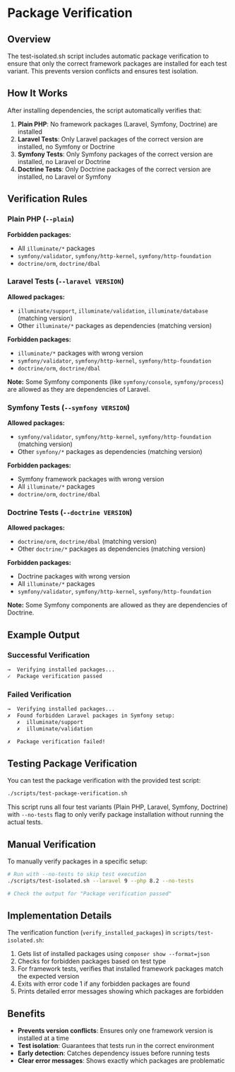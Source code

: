 # Package Verification

## Overview

The test-isolated.sh script includes automatic package verification to ensure that only the correct framework packages are installed for each test variant. This prevents version conflicts and ensures test isolation.

## How It Works

After installing dependencies, the script automatically verifies that:

1. **Plain PHP**: No framework packages (Laravel, Symfony, Doctrine) are installed
2. **Laravel Tests**: Only Laravel packages of the correct version are installed, no Symfony or Doctrine
3. **Symfony Tests**: Only Symfony packages of the correct version are installed, no Laravel or Doctrine
4. **Doctrine Tests**: Only Doctrine packages of the correct version are installed, no Laravel or Symfony

## Verification Rules

### Plain PHP (`--plain`)

**Forbidden packages:**
- All `illuminate/*` packages
- `symfony/validator`, `symfony/http-kernel`, `symfony/http-foundation`
- `doctrine/orm`, `doctrine/dbal`

### Laravel Tests (`--laravel VERSION`)

**Allowed packages:**
- `illuminate/support`, `illuminate/validation`, `illuminate/database` (matching version)
- Other `illuminate/*` packages as dependencies (matching version)

**Forbidden packages:**
- `illuminate/*` packages with wrong version
- `symfony/validator`, `symfony/http-kernel`, `symfony/http-foundation`
- `doctrine/orm`, `doctrine/dbal`

**Note:** Some Symfony components (like `symfony/console`, `symfony/process`) are allowed as they are dependencies of Laravel.

### Symfony Tests (`--symfony VERSION`)

**Allowed packages:**
- `symfony/validator`, `symfony/http-kernel`, `symfony/http-foundation` (matching version)
- Other `symfony/*` packages as dependencies (matching version)

**Forbidden packages:**
- Symfony framework packages with wrong version
- All `illuminate/*` packages
- `doctrine/orm`, `doctrine/dbal`

### Doctrine Tests (`--doctrine VERSION`)

**Allowed packages:**
- `doctrine/orm`, `doctrine/dbal` (matching version)
- Other `doctrine/*` packages as dependencies (matching version)

**Forbidden packages:**
- Doctrine packages with wrong version
- All `illuminate/*` packages
- `symfony/validator`, `symfony/http-kernel`, `symfony/http-foundation`

**Note:** Some Symfony components are allowed as they are dependencies of Doctrine.

## Example Output

### Successful Verification

```bash
→  Verifying installed packages...
✓  Package verification passed
```

### Failed Verification

```bash
→  Verifying installed packages...
✗  Found forbidden Laravel packages in Symfony setup:
   ✗  illuminate/support
   ✗  illuminate/validation

✗  Package verification failed!
```

## Testing Package Verification

You can test the package verification with the provided test script:

```bash
./scripts/test-package-verification.sh
```

This script runs all four test variants (Plain PHP, Laravel, Symfony, Doctrine) with `--no-tests` flag to only verify package installation without running the actual tests.

## Manual Verification

To manually verify packages in a specific setup:

```bash
# Run with --no-tests to skip test execution
./scripts/test-isolated.sh --laravel 9 --php 8.2 --no-tests

# Check the output for "Package verification passed"
```

## Implementation Details

The verification function (`verify_installed_packages`) in `scripts/test-isolated.sh`:

1. Gets list of installed packages using `composer show --format=json`
2. Checks for forbidden packages based on test type
3. For framework tests, verifies that installed framework packages match the expected version
4. Exits with error code 1 if any forbidden packages are found
5. Prints detailed error messages showing which packages are forbidden

## Benefits

- **Prevents version conflicts**: Ensures only one framework version is installed at a time
- **Test isolation**: Guarantees that tests run in the correct environment
- **Early detection**: Catches dependency issues before running tests
- **Clear error messages**: Shows exactly which packages are problematic

